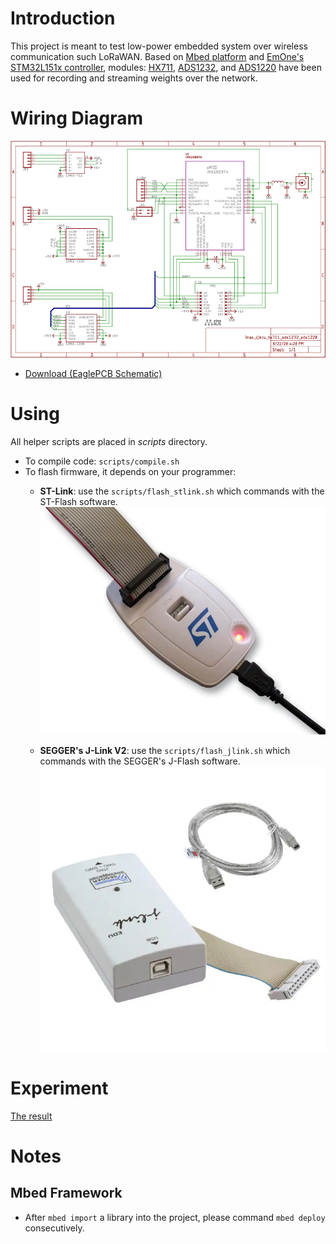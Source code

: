 
# Introduction

This project is meant to test low-power embedded system over wireless communication such LoRaWAN.
Based on [Mbed platform](https://os.mbed.com/) and 
  [EmOne's STM32L151x controller](https://www.emone.co.th/product/imas923th-mikrobus-shield-v2/?v=cb21c4d7dea9),
  modules:
  [HX711](https://cdn.sparkfun.com/datasheets/Sensors/ForceFlex/hx711_english.pdf),
  [ADS1232](https://www.ti.com/product/ADS1232), and
  [ADS1220](https://www.ti.com/product/ADS1220) have been used for recording and streaming weights over the network.


# Wiring Diagram

[![](documents/eagle/imas_cjmcu_hx711_ads1232_ads1220.png)](documents/eagle/imas_cjmcu_hx711_ads1232_ads1220.pdf)
* [Download (EaglePCB Schematic)](documents/eagle/imas_cjmcu_hx711_ads1232_ads1220.sch)


# Using

All helper scripts are placed in _scripts_ directory.
* To compile code: ```scripts/compile.sh```
* To flash firmware, it depends on your programmer:
    * __ST-Link__: use the ```scripts/flash_stlink.sh```
    which commands with the ST-Flash software.
    ![](documents/stlink2.jpg)

    * __SEGGER's J-Link V2__: use the ```scripts/flash_jlink.sh```
    which commands with the SEGGER's J-Flash software.
    ![](documents/segger.jpg)


# Experiment

[The result](experiment/adcs_hx711_ads1232_ads1220_precision_test.ipynb)


# Notes

## Mbed Framework

* After ```mbed import``` a library into the project, 
please command ```mbed deploy``` consecutively.
